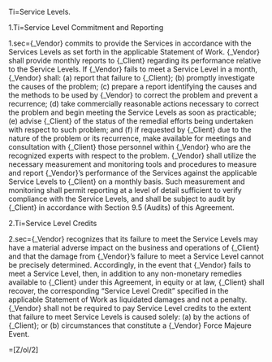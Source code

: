 Ti=Service Levels.

1.Ti=Service Level Commitment and Reporting

1.sec={_Vendor} commits to provide the Services in accordance with the Services Levels as set forth in the applicable Statement of Work. {_Vendor} shall provide monthly reports to {_Client} regarding its performance relative to the Service Levels. If {_Vendor} fails to meet a Service Level in a month, {_Vendor} shall: (a) report that failure to {_Client}; (b) promptly investigate the causes of the problem; (c) prepare a report identifying the causes and the methods to be used by {_Vendor} to correct the problem and prevent a recurrence; (d) take commercially reasonable actions necessary to correct the problem and begin meeting the Service Levels as soon as practicable; (e) advise {_Client} of the status of the remedial efforts being undertaken with respect to such problem; and (f) if requested by {_Client} due to the nature of the problem or its recurrence, make available for meetings and consultation with {_Client} those personnel within {_Vendor} who are the recognized experts with respect to the problem. {_Vendor} shall utilize the necessary measurement and monitoring tools and procedures to measure and report {_Vendor}’s performance of the Services against the applicable Service Levels to {_Client} on a monthly basis. Such measurement and monitoring shall permit reporting at a level of detail sufficient to verify compliance with the Service Levels, and shall be subject to audit by {_Client} in accordance with Section 9.5 (Audits) of this Agreement.

2.Ti=Service Level Credits

2.sec={_Vendor} recognizes that its failure to meet the Service Levels may have a material adverse impact on the business and operations of {_Client} and that the damage from {_Vendor}’s failure to meet a Service Level cannot be precisely determined. Accordingly, in the event that {_Vendor} fails to meet a Service Level, then, in addition to any non-monetary remedies available to {_Client} under this Agreement, in equity or at law, {_Client} shall recover, the corresponding “Service Level Credit” specified in the applicable Statement of Work as liquidated damages and not a penalty. {_Vendor} shall not be required to pay Service Level credits to the extent that failure to meet Service Levels is caused solely: (a) by the actions of {_Client}; or (b) circumstances that constitute a {_Vendor} Force Majeure Event.

=[Z/ol/2]
